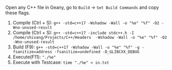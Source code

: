 Open any C++ file in Geany, go to `Build` -> `Set Build Commands` and copy these flags.
<ol>
<li>Compile (Ctrl + S): <code>g++ -std=c++17 -Wshadow -Wall -o "%e" "%f" -O2 -Wno-unused-result</code> </li>
<li>Compile (Ctrl + S): <code>g++ -std=c++17 -include stdc++.h -I /home/shivang/Projects/C++/Headers  -Wshadow -Wall -o "%e" "%f" -O2 -Wno-unused-result</code> </li>
<li>Build (F9): <code>g++ -std=c++17 -Wshadow -Wall -o "%e" "%f" -g -fsanitize=address -fsanitize=undefined -D_GLIBCXX_DEBUG</code></li>
<li>Execute(F11): <code>"./%e"</code></li>
<li>Execute with Testcase: <code>time "./%e" < in.txt</code></li>
</ol>
